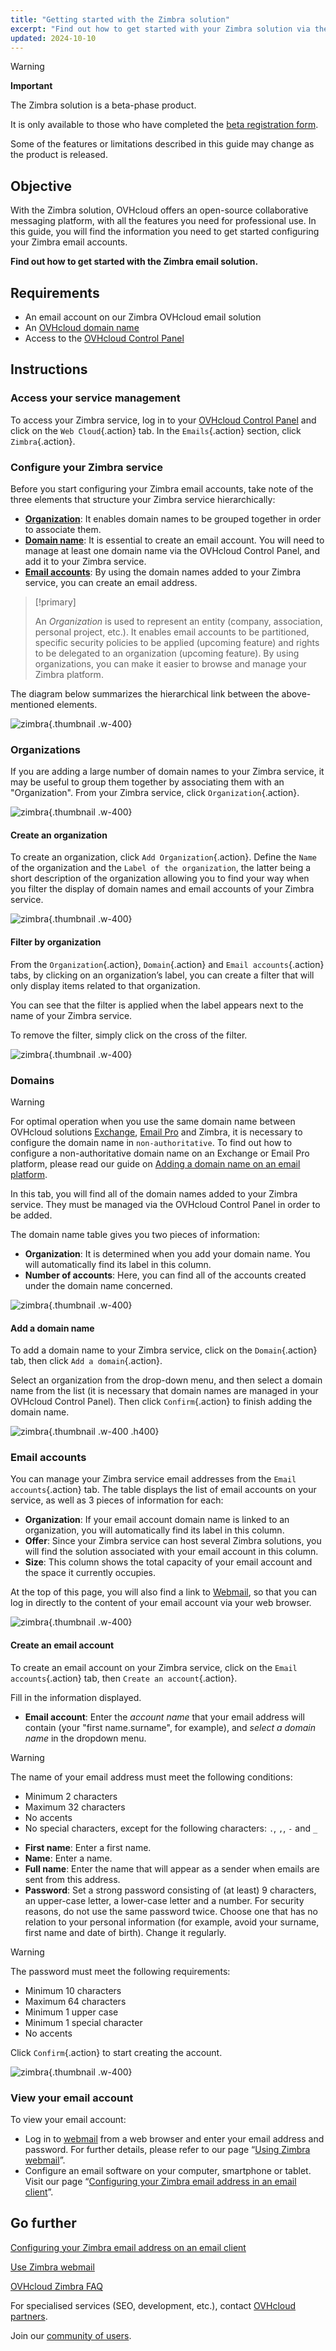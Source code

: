 ```yaml
---
title: "Getting started with the Zimbra solution"
excerpt: "Find out how to get started with your Zimbra solution via the OVHcloud Control Panel"
updated: 2024-10-10
---
```


<style>
.w-400 {
  max-width:400px !important;
}
.h-400 {
  max-height:400px !important;
}
</style>

> [!warning]
>
> **Important**
>
> The Zimbra solution is a beta-phase product.
>
> It is only available to those who have completed the [beta registration form](https://labs.ovhcloud.com/en/zimbra-beta/).
>
> Some of the features or limitations described in this guide may change as the product is released.

## Objective

With the Zimbra solution, OVHcloud offers an open-source collaborative messaging platform, with all the features you need for professional use. In this guide, you will find the information you need to get started configuring your Zimbra email accounts.

**Find out how to get started with the Zimbra email solution.**

## Requirements

- An email account on our Zimbra OVHcloud email solution
- An [OVHcloud domain name](/links/web/domains)
- Access to the [OVHcloud Control Panel](/links/manager)

## Instructions

### Access your service management

To access your Zimbra service, log in to your [OVHcloud Control Panel](/links/manager) and click on the `Web Cloud`{.action} tab. In the `Emails`{.action} section, click `Zimbra`{.action}.

### Configure your Zimbra service

Before you start configuring your Zimbra email accounts, take note of the three elements that structure your Zimbra service hierarchically:

- [**Organization**](#organizations): It enables domain names to be grouped together in order to associate them.
- [**Domain name**](#domains): It is essential to create an email account. You will need to manage at least one domain name via the OVHcloud Control Panel, and add it to your Zimbra service.
- [**Email accounts**](#emails): By using the domain names added to your Zimbra service, you can create an email address.

> [!primary]
>
> An *Organization* is used to represent an entity (company, association, personal project, etc.). It enables email accounts to be partitioned, specific security policies to be applied (upcoming feature) and rights to be delegated to an organization (upcoming feature). By using organizations, you can make it easier to browse and manage your Zimbra platform.

The diagram below summarizes the hierarchical link between the above-mentioned elements.

![zimbra](images/zimbra_organization.png){.thumbnail .w-400}

### Organizations <a name="organizations"></a>

If you are adding a large number of domain names to your Zimbra service, it may be useful to group them together by associating them with an "Organization". From your Zimbra service, click `Organization`{.action}.

![zimbra](images/zimbra_organization_tab.png){.thumbnail .w-400}

#### Create an organization

To create an organization, click `Add Organization`{.action}. Define the `Name` of the organization and the `Label of the organization`, the latter being a short description of the organization allowing you to find your way when you filter the display of domain names and email accounts of your Zimbra service.

![zimbra](images/zimbra_organization_add.png){.thumbnail .w-400}

#### Filter by organization

From the `Organization`{.action}, `Domain`{.action} and `Email accounts`{.action} tabs, by clicking on an organization’s label, you can create a filter that will only display items related to that organization.

You can see that the filter is applied when the label appears next to the name of your Zimbra service.

To remove the filter, simply click on the cross of the filter.

![zimbra](images/zimbra_organization_filter.png){.thumbnail .w-400}

### Domains <a name="domains"></a>

> [!warning]
>
> For optimal operation when you use the same domain name between OVHcloud solutions [Exchange](/links/web/emails-hosted-exchange), [Email Pro](/links/web/email-pro) and Zimbra, it is necessary to configure the domain name in `non-authoritative`. To find out how to configure a non-authoritative domain name on an Exchange or Email Pro platform, please read our guide on [Adding a domain name on an email platform](/pages/web_cloud/email_and_collaborative_solutions/microsoft_exchange/exchange_adding_domain).

In this tab, you will find all of the domain names added to your Zimbra service. They must be managed via the OVHcloud Control Panel in order to be added.

The domain name table gives you two pieces of information:

- **Organization**: It is determined when you add your domain name. You will automatically find its label in this column.
- **Number of accounts**: Here, you can find all of the accounts created under the domain name concerned.

![zimbra](images/zimbra_domain_tab.png){.thumbnail .w-400}

#### Add a domain name

To add a domain name to your Zimbra service, click on the `Domain`{.action} tab, then click `Add a domain`{.action}.

Select an organization from the drop-down menu, and then select a domain name from the list (it is necessary that domain names are managed in your OVHcloud Control Panel). Then click `Confirm`{.action} to finish adding the domain name.

![zimbra](images/zimbra_domain_add.png){.thumbnail .w-400 .h400}

### Email accounts <a name="emails"></a>

You can manage your Zimbra service email addresses from the `Email accounts`{.action} tab. The table displays the list of email accounts on your service, as well as 3 pieces of information for each:

- **Organization**: If your email account domain name is linked to an organization, you will automatically find its label in this column.
- **Offer**: Since your Zimbra service can host several Zimbra solutions, you will find the solution associated with your email account in this column.
- **Size**: This column shows the total capacity of your email account and the space it currently occupies.

At the top of this page, you will also find a link to [Webmail](/links/web/email), so that you can log in directly to the content of your email account via your web browser.

![zimbra](images/zimbra_emailaccounts_tab.png){.thumbnail .w-400}

#### Create an email account

To create an email account on your Zimbra service, click on the `Email accounts`{.action} tab, then `Create an account`{.action}.

Fill in the information displayed.

- **Email account**: Enter the *account name* that your email address will contain (your "first name.surname", for example), and *select a domain name* in the dropdown menu.

> [!warning]
>
> The name of your email address must meet the following conditions:
>
> - Minimum 2 characters
> - Maximum 32 characters
> - No accents
> - No special characters, except for the following characters: `.`, `,`, `-` and `_`

- **First name**: Enter a first name.
- **Name**: Enter a name.
- **Full name**: Enter the name that will appear as a sender when emails are sent from this address.
- **Password**: Set a strong password consisting of (at least) 9 characters, an upper-case letter, a lower-case letter and a number. For security reasons, do not use the same password twice. Choose one that has no relation to your personal information (for example, avoid your surname, first name and date of birth). Change it regularly.

> [!warning]
>
> The password must meet the following requirements:
>
> - Minimum 10 characters
> - Maximum 64 characters
> - Minimum 1 upper case
> - Minimum 1 special character
> - No accents

Click `Confirm`{.action} to start creating the account.

![zimbra](images/zimbra_emailaccounts_add.png){.thumbnail .w-400}

### View your email account <a name="mail-consult"></a>

To view your email account:

- Log in to [webmail](/links/web/email) from a web browser and enter your email address and password. For further details, please refer to our page “[Using Zimbra webmail](/pages/web_cloud/email_and_collaborative_solutions/mx_plan/email_zimbra)”.
- Configure an email software on your computer, smartphone or tablet. Visit our page “[Configuring your Zimbra email address in an email client](/pages/web_cloud/email_and_collaborative_solutions/zimbra/zimbra_mail_apps)”.

## Go further <a name="go-further"></a>

[Configuring your Zimbra email address on an email client](/pages/web_cloud/email_and_collaborative_solutions/zimbra/zimbra_mail_apps)

[Use Zimbra webmail](/pages/web_cloud/email_and_collaborative_solutions/mx_plan/email_zimbra)

[OVHcloud Zimbra FAQ](/pages/web_cloud/email_and_collaborative_solutions/mx_plan/faq-zimbra)

For specialised services (SEO, development, etc.), contact [OVHcloud partners](/links/partner).

Join our [community of users](/links/community).
